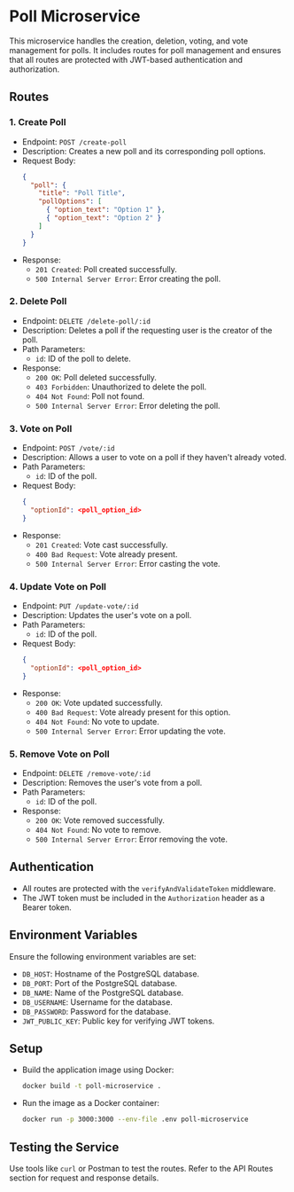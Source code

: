 # Poll Microservice

This microservice handles the creation, deletion, voting, and vote management for polls. It includes routes for poll management and ensures that all routes are protected with JWT-based authentication and authorization.

## Routes

### 1. Create Poll

- Endpoint: `POST /create-poll`
- Description: Creates a new poll and its corresponding poll options.
- Request Body:
  ```json
  {
    "poll": {
      "title": "Poll Title",
      "pollOptions": [
        { "option_text": "Option 1" },
        { "option_text": "Option 2" }
      ]
    }
  }
  ```
- Response:
  - `201 Created`: Poll created successfully.
  - `500 Internal Server Error`: Error creating the poll.

### 2. Delete Poll

- Endpoint: `DELETE /delete-poll/:id`
- Description: Deletes a poll if the requesting user is the creator of the poll.
- Path Parameters:
  - `id`: ID of the poll to delete.
- Response:
  - `200 OK`: Poll deleted successfully.
  - `403 Forbidden`: Unauthorized to delete the poll.
  - `404 Not Found`: Poll not found.
  - `500 Internal Server Error`: Error deleting the poll.

### 3. Vote on Poll

- Endpoint: `POST /vote/:id`
- Description: Allows a user to vote on a poll if they haven't already voted.
- Path Parameters:
  - `id`: ID of the poll.
- Request Body:
  ```json
  {
    "optionId": <poll_option_id>
  }
  ```
- Response:
  - `201 Created`: Vote cast successfully.
  - `400 Bad Request`: Vote already present.
  - `500 Internal Server Error`: Error casting the vote.

### 4. Update Vote on Poll

- Endpoint: `PUT /update-vote/:id`
- Description: Updates the user's vote on a poll.
- Path Parameters:
  - `id`: ID of the poll.
- Request Body:
  ```json
  {
    "optionId": <poll_option_id>
  }
  ```
- Response:
  - `200 OK`: Vote updated successfully.
  - `400 Bad Request`: Vote already present for this option.
  - `404 Not Found`: No vote to update.
  - `500 Internal Server Error`: Error updating the vote.

### 5. Remove Vote on Poll

- Endpoint: `DELETE /remove-vote/:id`
- Description: Removes the user's vote from a poll.
- Path Parameters:
  - `id`: ID of the poll.
- Response:
  - `200 OK`: Vote removed successfully.
  - `404 Not Found`: No vote to remove.
  - `500 Internal Server Error`: Error removing the vote.

## Authentication

- All routes are protected with the `verifyAndValidateToken` middleware.
- The JWT token must be included in the `Authorization` header as a Bearer token.

## Environment Variables

Ensure the following environment variables are set:

- `DB_HOST`: Hostname of the PostgreSQL database.
- `DB_PORT`: Port of the PostgreSQL database.
- `DB_NAME`: Name of the PostgreSQL database.
- `DB_USERNAME`: Username for the database.
- `DB_PASSWORD`: Password for the database.
- `JWT_PUBLIC_KEY`: Public key for verifying JWT tokens.

## Setup

- Build the application image using Docker:
  ```bash
  docker build -t poll-microservice .
  ```
- Run the image as a Docker container:
  ```bash
  docker run -p 3000:3000 --env-file .env poll-microservice
  ```

## Testing the Service

Use tools like `curl` or Postman to test the routes. Refer to the API Routes section for request and response details.
